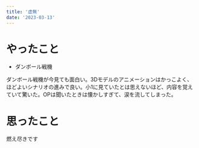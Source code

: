 ```yaml
---
title: '虚無'
date: '2023-03-13'
---
```


# やったこと

- ダンボール戦機

ダンボール戦機が今見ても面白い。3Dモデルのアニメーションはかっこよく、ほどよいシナリオの進みで良い。小1に見ていたとは思えないほど、内容を覚えていて驚いた。OPは聞いたときは懐かしすぎて、涙を流してしまった。


# 思ったこと


燃え尽きです

